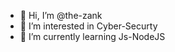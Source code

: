 - 👋 Hi, I’m @the-zank
- 👀 I’m interested in Cyber-Securty  
- 🌱 I’m currently learning Js-NodeJS


<!---
the-zank/the-zank is a ✨ special ✨ repository because its `README.md` (this file) appears on your GitHub profile.
You can click the Preview link to take a look at your changes.
--->

